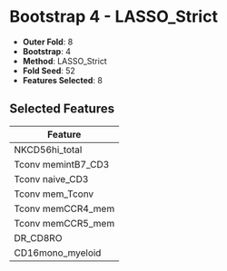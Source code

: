 # Bootstrap 4 - LASSO_Strict

- **Outer Fold**: 8
- **Bootstrap**: 4
- **Method**: LASSO_Strict
- **Fold Seed**: 52
- **Features Selected**: 8

## Selected Features

| Feature |
|---------|
| NKCD56hi_total |
| Tconv memintB7_CD3 |
| Tconv naive_CD3 |
| Tconv mem_Tconv |
| Tconv memCCR4_mem |
| Tconv memCCR5_mem |
| DR_CD8RO |
| CD16mono_myeloid |
